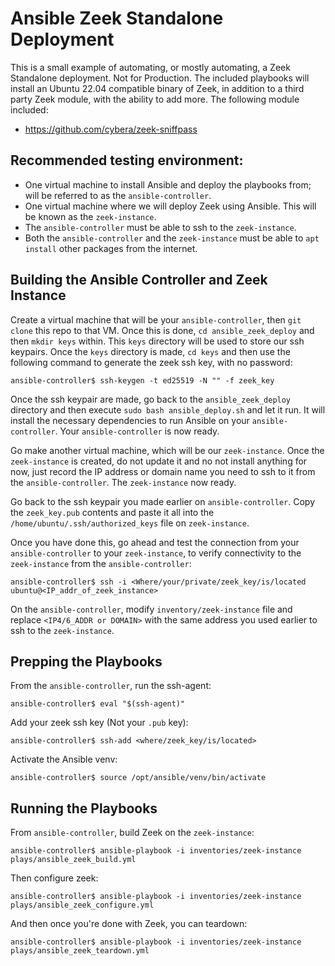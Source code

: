 # Ansible Zeek Standalone Deployment
This is a small example of automating, or mostly automating, a Zeek Standalone deployment. Not for Production. The included playbooks will install an Ubuntu 22.04 compatible binary of Zeek, in addition to a third party Zeek module, with the ability to add more. The following module included:
 - https://github.com/cybera/zeek-sniffpass
## Recommended testing environment:
- One virtual machine to install Ansible and deploy the playbooks from; will be referred to as the `ansible-controller`.
- One virtual machine where we will deploy Zeek using Ansible. This will be known as the `zeek-instance`.
- The `ansible-controller` must be able to ssh to the `zeek-instance`.
- Both the `ansible-controller` and the `zeek-instance` must be able to `apt install` other packages from the internet.
## Building the Ansible Controller and Zeek Instance
Create a virtual machine that will be your `ansible-controller`, then `git clone` this repo to that VM. Once this is done, `cd ansible_zeek_deploy` and then `mkdir keys` within. This `keys` directory will be used to store our ssh keypairs. Once the `keys` directory is made, `cd keys` and then use the following command to generate the zeek ssh key, with no password:
```
ansible-controller$ ssh-keygen -t ed25519 -N "" -f zeek_key
```
Once the ssh keypair are made, go back to the `ansible_zeek_deploy` directory and then execute `sudo bash ansible_deploy.sh` and let it run. It will install the necessary dependencies to run Ansible on your `ansible-controller`.  Your `ansible-controller` is now ready. 

Go make another virtual machine, which will be our `zeek-instance`. 
Once the `zeek-instance` is created, do not update it and no not install anything for now, just record the IP address or domain name you need to ssh to it from the `ansible-controller`. The `zeek-instance` now ready.

Go back to the ssh keypair you made earlier on `ansible-controller`. Copy the `zeek_key.pub` contents and paste it all into the `/home/ubuntu/.ssh/authorized_keys` file on `zeek-instance`.

Once you have done this, go ahead and test the connection from your `ansible-controller` to your `zeek-instance`, to verify connectivity to the `zeek-instance` from the `ansible-controller`:
```
ansible-controller$ ssh -i <Where/your/private/zeek_key/is/located ubuntu@<IP_addr_of_zeek_instance>
```
On the `ansible-controller`, modify `inventory/zeek-instance` file and replace `<IP4/6_ADDR or DOMAIN>` with the same address you used earlier to ssh to the `zeek-instance`.
## Prepping the Playbooks
From the `ansible-controller`, run the ssh-agent:
```
ansible-controller$ eval "$(ssh-agent)"
```
Add your zeek ssh key (Not your `.pub` key):
```
ansible-controller$ ssh-add <where/zeek_key/is/located>
```
Activate the Ansible venv:
```
ansible-controller$ source /opt/ansible/venv/bin/activate
```
## Running the Playbooks
From `ansible-controller`, build Zeek on the `zeek-instance`:
```
ansible-controller$ ansible-playbook -i inventories/zeek-instance plays/ansible_zeek_build.yml
```
Then configure zeek:
```
ansible-controller$ ansible-playbook -i inventories/zeek-instance plays/ansible_zeek_configure.yml
```
And then once you're done with Zeek, you can teardown:
```
ansible-controller$ ansible-playbook -i inventories/zeek-instance plays/ansible_zeek_teardown.yml
```
